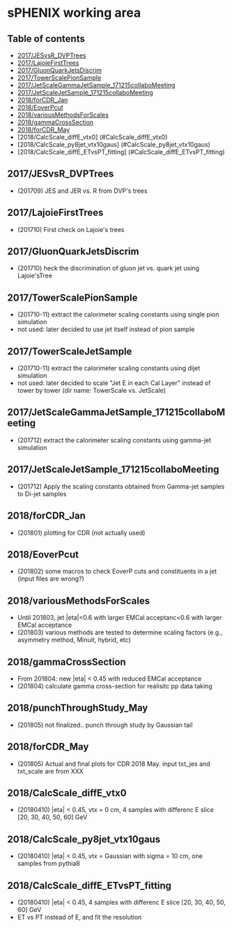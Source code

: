# sPHENIX working area

## Table of contents
* [2017/JESvsR_DVPTrees](#JESvsR_DVPTrees)
* [2017/LajoieFirstTrees](#LajoieFirstTrees)
* [2017/GluonQuarkJetsDiscrim](#GluonQuarkJetsDiscrim)
* [2017/TowerScalePionSample](#TowerScalePionSample)
* [2017/JetScaleGammaJetSample_171215collaboMeeting](#JetScaleGammaJetSample_171215collaboMeeting)
* [2017/JetScaleJetSample_171215collaboMeeting](#JetScaleJetSample_171215collaboMeeting)
* [2018/forCDR_Jan](#forCDR_Jan)
* [2018/EoverPcut](#EoverPcut)
* [2018/variousMethodsForScales](#variousMethodsForScales)
* [2018/gammaCrossSection](#gammaCrossSection)
* [2018/forCDR_May](#forCDR_May)
* [2018/CalcScale_diffE_vtx0] (#CalcScale_diffE_vtx0)
* [2018/CalcScale_py8jet_vtx10gaus] (#CalcScale_py8jet_vtx10gaus)
* [2018/CalcScale_diffE_ETvsPT_fitting] (#CalcScale_diffE_ETvsPT_fitting)

<a name="JESvsR_DVPTrees"/></a>
## 2017/JESvsR_DVPTrees
* (201709) JES and JER vs. R from DVP's trees

<a name="LajoieFirstTrees"/></a>
## 2017/LajoieFirstTrees
* (201710) First check on Lajoie's trees

<a name="GluonQuarkJetsDiscrim"/></a>
## 2017/GluonQuarkJetsDiscrim
* (201710)  heck the discrimination of gluon jet vs. quark jet using Lajoie'sTree

<a name="TowerScalePionSample"/></a>
## 2017/TowerScalePionSample
* (201710-11) extract the calorimeter scaling constants using single pion simulation
* not used: later decided to use jet itself instead of pion sample

<a name="TowerScaleJetSample"/></a>
## 2017/TowerScaleJetSample
* (201710-11) extract the calorimeter scaling constants using dijet simulation
* not used: later decided to scale "Jet E in each Cal Layer" instead of tower by tower (dir name: TowerScale vs. JetScale)

<a name="JetScaleGammaJetSample_171215collaboMeeting"/></a>
## 2017/JetScaleGammaJetSample_171215collaboMeeting
* (201712) extract the calorimeter scaling constants using gamma-jet simulation

<a name="JetScaleJetSample_171215collaboMeeting"/></a>
## 2017/JetScaleJetSample_171215collaboMeeting
* (201712) Apply the scaling constants obtained from Gamma-jet samples to Di-jet samples

<a name="forCDR_Jan"/></a>
## 2018/forCDR_Jan
* (201801) plotting for CDR (not actually used)

<a name="EoverPcut"/></a>
## 2018/EoverPcut
* (201802) some macros to check EoverP cuts and constituents in a jet (input files are wrong?)

<a name="variousMethodsForScales"/></a>
## 2018/variousMethodsForScales
* Until 201803, jet |eta|<0.6 with larger EMCal acceptanc<0.6 with larger EMCal acceptance
* (201803) various methods are tested to determine scaling factors (e.g., asymmetry method, Minuit, hybrid, etc)

<a name="gammaCrossSection"/></a>
## 2018/gammaCrossSection
* From 201804: new |eta| < 0.45 with reduced EMCal acceptance
* (201804) calculate gamma cross-section for realisitc pp data taking 

<a name="punchThroughStudy_May"/></a>
## 2018/punchThroughStudy_May
* (201805) not finalized.. punch through study by Gaussian tail

<a name="forCDR_May"/></a>
## 2018/forCDR_May
* (201805) Actual and final plots for CDR 2018 May. input txt_jes and txt_scale are from XXX
 
<a name="CalcScale_diffE_vtx0"/></a>
## 2018/CalcScale_diffE_vtx0
* (20180410) |eta| < 0.45, vtx = 0 cm, 4 samples with differenc E slice [20, 30, 40, 50, 60] GeV

<a name="CalcScale_py8jet_vtx10gaus"/></a>
## 2018/CalcScale_py8jet_vtx10gaus
* (20180410) |eta| < 0.45, vtx = Gaussian with sigma = 10 cm, one samples from pythia8

<a name="CalcScale_diffE_ETvsPT_fitting"/></a>
## 2018/CalcScale_diffE_ETvsPT_fitting
* (20180410) |eta| < 0.45, 4 samples with differenc E slice [20, 30, 40, 50, 60] GeV
* ET vs PT instead of E, and fit the resolution




